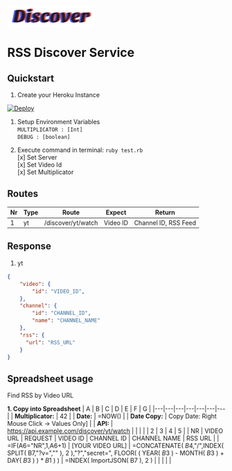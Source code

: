 <img src="./assets/logo.png" width="200px">

# RSS Discover Service

## Quickstart
1. Create your Heroku Instance<br>
<a href="https://heroku.com/deploy?template=https://github.com/a6b8/curlai--discover-service">
  <img src="https://www.herokucdn.com/deploy/button.svg" alt="Deploy">
</a><br>

1. Setup Environment Variables<br>
  ```MULTIPLICATOR : [Int]```<br>
  ```DEBUG : [boolean]```<br>

2. Execute command in terminal: ```ruby test.rb```<br>
   [x] Set Server<br>
   [x] Set Video Id<br>
   [x] Set Multiplicator<br>

## Routes
| Nr | Type | Route | Expect | Return |
| --- | --- | --- |  --- |  --- | 
| 1 | yt | /discover/yt/watch | Video ID | Channel ID, RSS Feed | 

## Response

1. yt
```json
{
    "video": {
        "id": "VIDEO_ID",
    },
    "channel": {
        "id": "CHANNEL_ID",
        "name": "CHANNEL_NAME"
    },
    "rss": {
      "url": "RSS_URL"
    }
}
```

## Spreadsheet usage
Find RSS by Video URL

**1. Copy into Spreadsheet**
| A | B | C | D | E | F | G |
|---|---|---|---|---|---|---|
| **Multiplicator:** | 42  |
| **Date:** | =NOW()  |
| **Date Copy:** | Copy Date: Right Mouse Click -> Values Only]  |
| **API:** | https://api.example.com/discover/yt/watch |
|  |  |  | 2 | 3 | 4 | 5 | 
| NR | VIDEO URL | REQUEST | VIDEO ID |	CHANNEL ID | CHANNEL NAME | RSS URL |
| =IF(A6="NR",1,A6+1) | [YOUR VIDEO URL] | =CONCATENATE( $B$4,"/",INDEX( SPLIT( B7,"?v=","" ), 2 ),"?","secret=", FLOOR( ( YEAR( $B$3 ) - MONTH( $B$3 ) + DAY( $B$3 ) ) * $B$1 ) ) | =INDEX( ImportJSON( B7 ), 2 ) | | | | |
